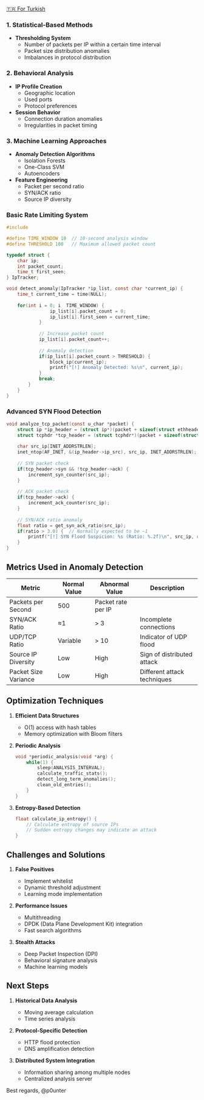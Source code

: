 <a href="#">🇹🇷 For Turkish</a>

### 1. Statistical-Based Methods
- **Thresholding System**
  - Number of packets per IP within a certain time interval
  - Packet size distribution anomalies
  - Imbalances in protocol distribution

### 2. Behavioral Analysis
- **IP Profile Creation**
  - Geographic location
  - Used ports
  - Protocol preferences
- **Session Behavior**
  - Connection duration anomalies
  - Irregularities in packet timing

### 3. Machine Learning Approaches
- **Anomaly Detection Algorithms**
  - Isolation Forests
  - One-Class SVM
  - Autoencoders
- **Feature Engineering**
  - Packet per second ratio
  - SYN/ACK ratio
  - Source IP diversity

### Basic Rate Limiting System
```c
#include 

#define TIME_WINDOW 10  // 10-second analysis window
#define THRESHOLD 100   // Maximum allowed packet count

typedef struct {
    char ip;
    int packet_count;
    time_t first_seen;
} IpTracker;

void detect_anomaly(IpTracker *ip_list, const char *current_ip) {
    time_t current_time = time(NULL);
    
    for(int i = 0; i  TIME_WINDOW) {
                ip_list[i].packet_count = 0;
                ip_list[i].first_seen = current_time;
            }
            
            // Increase packet count
            ip_list[i].packet_count++;
            
            // Anomaly detection
            if(ip_list[i].packet_count > THRESHOLD) {
                block_ip(current_ip);
                printf("[!] Anomaly Detected: %s\n", current_ip);
            }
            break;
        }
    }
}
```

### Advanced SYN Flood Detection
```c
void analyze_tcp_packet(const u_char *packet) {
    struct ip *ip_header = (struct ip*)(packet + sizeof(struct ethheader));
    struct tcphdr *tcp_header = (struct tcphdr*)(packet + sizeof(struct ethheader) + sizeof(struct ip));
    
    char src_ip[INET_ADDRSTRLEN];
    inet_ntop(AF_INET, &(ip_header->ip_src), src_ip, INET_ADDRSTRLEN);
    
    // SYN packet check
    if(tcp_header->syn && !tcp_header->ack) {
        increment_syn_counter(src_ip);
    }
    
    // ACK packet check
    if(tcp_header->ack) {
        increment_ack_counter(src_ip);
    }
    
    // SYN/ACK ratio anomaly
    float ratio = get_syn_ack_ratio(src_ip);
    if(ratio > 3.0) {  // Normally expected to be ~1
        printf("[!] SYN Flood Suspicion: %s (Ratio: %.2f)\n", src_ip, ratio);
    }
}
```

## Metrics Used in Anomaly Detection

| Metric               | Normal Value | Abnormal Value | Description                   |
|----------------------|--------------|----------------|-------------------------------|
| Packets per Second   |  500          | Packet rate per IP             |
| SYN/ACK Ratio        | ≈1           | > 3            | Incomplete connections        |
| UDP/TCP Ratio        | Variable     | > 10           | Indicator of UDP flood        |
| Source IP Diversity  | Low          | High           | Sign of distributed attack    |
| Packet Size Variance | Low          | High           | Different attack techniques   |

## Optimization Techniques

1. **Efficient Data Structures**
   - O(1) access with hash tables
   - Memory optimization with Bloom filters

2. **Periodic Analysis**
   ```c
   void *periodic_analysis(void *arg) {
       while(1) {
           sleep(ANALYSIS_INTERVAL);
           calculate_traffic_stats();
           detect_long_term_anomalies();
           clean_old_entries();
       }
   }
   ```

3. **Entropy-Based Detection**
   ```c
   float calculate_ip_entropy() {
       // Calculate entropy of source IPs
       // Sudden entropy changes may indicate an attack
   }
   ```

## Challenges and Solutions

1. **False Positives**
   - Implement whitelist
   - Dynamic threshold adjustment
   - Learning mode implementation

2. **Performance Issues**
   - Multithreading
   - DPDK (Data Plane Development Kit) integration
   - Fast search algorithms

3. **Stealth Attacks**
   - Deep Packet Inspection (DPI)
   - Behavioral signature analysis
   - Machine learning models

## Next Steps

1. **Historical Data Analysis**
   - Moving average calculation
   - Time series analysis

2. **Protocol-Specific Detection**
   - HTTP flood protection
   - DNS amplification detection

3. **Distributed System Integration**
   - Information sharing among multiple nodes
   - Centralized analysis server

Best regards, @p0unter
